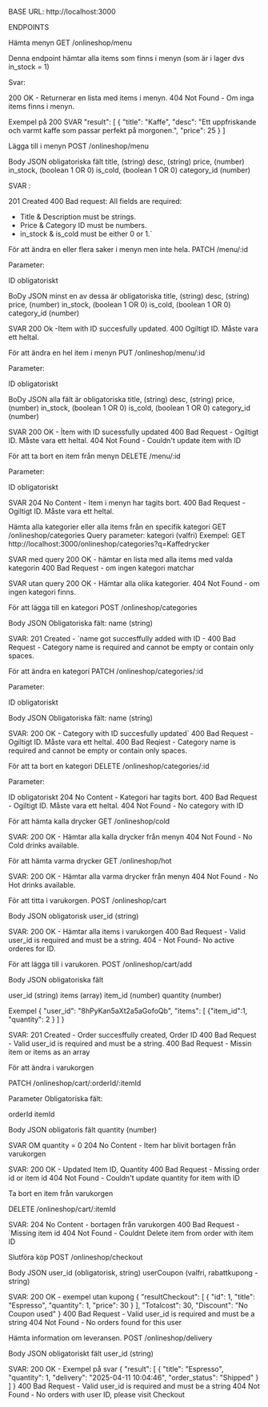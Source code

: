 BASE URL: http://localhost:3000

ENDPOINTS

Hämta menyn
GET /onlineshop/menu

Denna endpoint hämtar alla items som finns i menyn (som är i lager dvs in_stock = 1)

Svar:

200 OK - Returnerar en lista med items i menyn.
404 Not Found - Om inga items finns i menyn.

Exempel på 200 SVAR
"result": [
{
"title": "Kaffe",
"desc": "Ett uppfriskande och varmt kaffe som passar perfekt på morgonen.",
"price": 25
}
]

Lägga till i menyn
POST /onlineshop/menu

Body JSON obligatoriska fält
title, (string)
desc, (string)
price, (number)
in_stock, (boolean 1 OR 0)
is_cold, (boolean 1 OR 0)
category_id (number)

SVAR :

201 Created
400 Bad request:
All fields are required:

- Title & Description must be strings.
- Price & Category ID must be numbers.
- in_stock & is_cold must be either 0 or 1.`

För att ändra en eller flera saker i menyn men inte hela.
PATCH /menu/:id

Parameter:

ID obligatoriskt

BoDy JSON minst en av dessa är obligatoriska
title, (string)
desc, (string)
price, (number)
in_stock, (boolean 1 OR 0)
is_cold, (boolean 1 OR 0)
category_id (number)

SVAR
200 Ok -Item with ID succesfully updated.
400 Ogiltigt ID. Måste vara ett heltal.

För att ändra en hel item i menyn
PUT /onlineshop/menu/:id

Parameter:

ID obligatoriskt

BoDy JSON alla fält är obligatoriska
title, (string)
desc, (string)
price, (number)
in_stock, (boolean 1 OR 0)
is_cold, (boolean 1 OR 0)
category_id (number)

SVAR
200 OK - Ìtem with ID sucessfully updated
400 Bad Request - Ogiltigt ID. Måste vara ett heltal.
404 Not Found - Couldn't update item with ID

För att ta bort en item från menyn
DELETE /menu/:id

Parameter:

ID obligatoriskt

SVAR
204 No Content - Item i menyn har tagits bort.
400 Bad Request - Ogiltigt ID. Måste vara ett heltal.

Hämta alla kategorier eller alla items från en specifik kategori
GET /onlineshop/categories
Query parameter: kategori (valfri)
Exempel:
GET http://localhost:3000/onlineshop/categories?q=Kaffedrycker

SVAR med query
200 OK - hämtar en lista med alla items med valda kategorin
400 Bad Request - om ingen kategori matchar

SVAR utan query
200 OK - Hämtar alla olika kategorier.
404 Not Found - om ingen kategori finns.

För att lägga till en kategori
POST /onlineshop/categories

Body JSON Obligatoriska fält:
name (string)

SVAR:
201 Created - `name got succesffully added with ID -
400 Bad Request - Category name is required and cannot be empty or contain only spaces.

För att ändra en kategori
PATCH /onlineshop/categories/:id

Parameter:

ID obligatoriskt

Body JSON Obligatoriska fält:
name (string)

SVAR:
200 OK - Category with ID succesfully updated`
400 Bad Request - Ogiltigt ID. Måste vara ett heltal.
400 Bad Reqiest - Category name is required and cannot be empty or contain only spaces.

För att ta bort en kategori
DELETE /onlineshop/categories/:id

Parameter:

ID obligatoriskt
204 No Content - Kategori har tagits bort.
400 Bad Request - Ogiltigt ID. Måste vara ett heltal.
404 Not Found - No category with ID

För att hämta kalla drycker
GET /onlineshop/cold

SVAR:
200 OK - Hämtar alla kalla drycker från menyn
404 Not Found - No Cold drinks available.

För att hämta varma drycker
GET /onlineshop/hot

SVAR:
200 OK - Hämtar alla varma drycker från menyn
404 Not Found - No Hot drinks available.

För att titta i varukorgen.
POST /onlineshop/cart

Body JSON obligatorisk
user_id (string)

SVAR:
200 OK - Hämtar alla items i varukorgen
400 Bad Request - Valid user_id is required and must be a string.
404 - Not Found- No active orderes for ID.

För att lägga till i varukoren.
POST /onlineshop/cart/add

Body JSON obligatoriska fält

user_id (string)
items (array)
item_id (number)
quantity (number)

Exempel
{
"user_id": "8hPyKan5aXt2a5aGofoQb",
"items":
[
{"item_id":1,
"quantity": 2
}
]
}

SVAR:
201 Created - Order succesffully created, Order ID
400 Bad Request - Valid user_id is required and must be a string.
400 Bad Request - Missin item or items as an array

För att ändra i varukorgen

PATCH /onlineshop/cart/:orderId/:itemId

Parameter Obligatoriska fält:

orderId
itemId

Body JSON obligatoris fält
quantity (number)

SVAR OM quantity = 0
204 No Content - Item har blivit bortagen från varukorgen

SVAR:
200 OK - Updated Item ID, Quantity
400 Bad Request - Missing order id or item id
404 Not Found - Couldn't update quantity for item with ID

Ta bort en item från varukorgen

DELETE /onlineshop/cart/:itemId

SVAR:
204 No Content - bortagen från varukorgen
400 Bad Request - `Missing item id
404 Not Found - Couldnt Delete item from order with item ID

Slutföra köp
POST /onlineshop/checkout

Body JSON
user_id (obligatorisk, string)
userCoupon (valfri, rabattkupong - string)

SVAR:
200 OK - exempel utan kupong
{
"resultCheckout": [
{
"id": 1,
"title": "Espresso",
"quantity": 1,
"price": 30
}
],
"Totalcost": 30,
"Discount": "No Coupon used"
}
400 Bad Request - Valid user_id is required and must be a string
404 Not Found - No orders found for this user

Hämta information om leveransen.
POST /onlineshop/delivery

Body JSON obligatoriskt fält
user_id (string)

SVAR:
200 OK - Exempel på svar
{
"result": [
{
"title": "Espresso",
"quantity": 1,
"delivery": "2025-04-11 10:04:46",
"order_status": "Shipped"
}
]
}
400 Bad Request - Valid user_id is required and must be a string
404 Not Found - No orders with user ID, please visit Checkout
